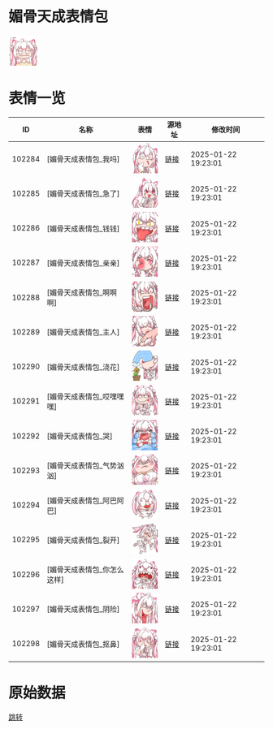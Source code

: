 # 媚骨天成表情包

<img src="./cover.png" height="60" alt="cover" />

# 表情一览

|ID|名称|表情|源地址|修改时间|
|----|----|----|----|----|
|102284|[媚骨天成表情包_我吗]|<img src="./pic/102284_%5B媚骨天成表情包_我吗%5D.png" height="60" alt="我吗"/>|[链接](https://i0.hdslb.com/bfs/garb/c47b99e94b758d214eff2f84aa28a88bd8aad5e7.png)|2025-01-22 19:23:01|
|102285|[媚骨天成表情包_急了]|<img src="./pic/102285_%5B媚骨天成表情包_急了%5D.png" height="60" alt="急了"/>|[链接](https://i0.hdslb.com/bfs/garb/023cd3e45ef97265ae4fa9b2e5d16b91d0a5bd26.png)|2025-01-22 19:23:01|
|102286|[媚骨天成表情包_钱钱]|<img src="./pic/102286_%5B媚骨天成表情包_钱钱%5D.png" height="60" alt="钱钱"/>|[链接](https://i0.hdslb.com/bfs/garb/11f1faff4688fde9563b51218fc278738ae0341e.png)|2025-01-22 19:23:01|
|102287|[媚骨天成表情包_亲亲]|<img src="./pic/102287_%5B媚骨天成表情包_亲亲%5D.png" height="60" alt="亲亲"/>|[链接](https://i0.hdslb.com/bfs/garb/ad6fba521825cd0934905ffa4b72c33606a3dfad.png)|2025-01-22 19:23:01|
|102288|[媚骨天成表情包_啊啊啊]|<img src="./pic/102288_%5B媚骨天成表情包_啊啊啊%5D.png" height="60" alt="啊啊啊"/>|[链接](https://i0.hdslb.com/bfs/garb/82d926d000110c8293f10dfa063bd694c8bbd96d.png)|2025-01-22 19:23:01|
|102289|[媚骨天成表情包_主人]|<img src="./pic/102289_%5B媚骨天成表情包_主人%5D.png" height="60" alt="主人"/>|[链接](https://i0.hdslb.com/bfs/garb/8fa3279f649c12a3bb5f7b85353f9bf2bf253ca7.png)|2025-01-22 19:23:01|
|102290|[媚骨天成表情包_浇花]|<img src="./pic/102290_%5B媚骨天成表情包_浇花%5D.png" height="60" alt="浇花"/>|[链接](https://i0.hdslb.com/bfs/garb/e5d935494cbd2f3b86d5015b9934d1b04cf076d9.png)|2025-01-22 19:23:01|
|102291|[媚骨天成表情包_哎嘿嘿嘿]|<img src="./pic/102291_%5B媚骨天成表情包_哎嘿嘿嘿%5D.png" height="60" alt="哎嘿嘿嘿"/>|[链接](https://i0.hdslb.com/bfs/garb/4b6e19aae28a14c684e2193d5f9032fd3fe215af.png)|2025-01-22 19:23:01|
|102292|[媚骨天成表情包_哭]|<img src="./pic/102292_%5B媚骨天成表情包_哭%5D.png" height="60" alt="哭"/>|[链接](https://i0.hdslb.com/bfs/garb/34af8c6208a13b8402e17e4796142d36ca3ebf3a.png)|2025-01-22 19:23:01|
|102293|[媚骨天成表情包_气势汹汹]|<img src="./pic/102293_%5B媚骨天成表情包_气势汹汹%5D.png" height="60" alt="气势汹汹"/>|[链接](https://i0.hdslb.com/bfs/garb/fdebcfa0090d56997c27b1377d134510886f0144.png)|2025-01-22 19:23:01|
|102294|[媚骨天成表情包_阿巴阿巴]|<img src="./pic/102294_%5B媚骨天成表情包_阿巴阿巴%5D.png" height="60" alt="阿巴阿巴"/>|[链接](https://i0.hdslb.com/bfs/garb/34559e671a28dc220e4931a0b0389141b79ed3b6.png)|2025-01-22 19:23:01|
|102295|[媚骨天成表情包_裂开]|<img src="./pic/102295_%5B媚骨天成表情包_裂开%5D.png" height="60" alt="裂开"/>|[链接](https://i0.hdslb.com/bfs/garb/d05019e25cb73ed05e7e9f735a74fff3b0868938.png)|2025-01-22 19:23:01|
|102296|[媚骨天成表情包_你怎么这样]|<img src="./pic/102296_%5B媚骨天成表情包_你怎么这样%5D.png" height="60" alt="你怎么这样"/>|[链接](https://i0.hdslb.com/bfs/garb/bdb281005c08f2bb76a84e0de7e8bca80835de41.png)|2025-01-22 19:23:01|
|102297|[媚骨天成表情包_阴险]|<img src="./pic/102297_%5B媚骨天成表情包_阴险%5D.png" height="60" alt="阴险"/>|[链接](https://i0.hdslb.com/bfs/garb/defc599e4b59bc2e9eaac33ee806828084d5660b.png)|2025-01-22 19:23:01|
|102298|[媚骨天成表情包_抠鼻]|<img src="./pic/102298_%5B媚骨天成表情包_抠鼻%5D.png" height="60" alt="抠鼻"/>|[链接](https://i0.hdslb.com/bfs/garb/f5862be73d36e458a76d9bae43e79ecd54e2bb1a.png)|2025-01-22 19:23:01|

# 原始数据

[跳转](./raw.json)


